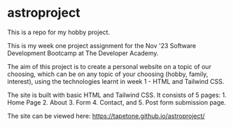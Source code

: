 # astroproject
This is a repo for my hobby project.

This is my week one project assignment for the Nov '23 Software Development Bootcamp at The Developer Academy. 

The aim of this project is to create a personal website on a topic of our choosing, which can be on any topic of your choosing (hobby, family, interest), using the technologies learnt in week 1 - HTML and Tailwind CSS.

The site is built with basic HTML and Tailwind CSS. It consists of 5 pages: 1. Home Page 2. About 3. Form 4. Contact, and 5. Post form submission page.

The site can be viewed here: https://tapetone.github.io/astroproject/

